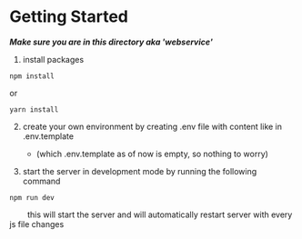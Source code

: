 # Getting Started

***Make sure you are in this directory aka 'webservice'***

1. install packages
```
npm install
```
or
```
yarn install
```

2. create your own environment by creating .env file with content like in .env.template
   - (which .env.template as of now is empty, so nothing to worry)

3. start the server in development mode by running the following command
```
npm run dev
```
&nbsp;&nbsp;&nbsp;&nbsp;&nbsp;&nbsp;&nbsp;&nbsp;this will start the server and will automatically restart server with every js file changes
